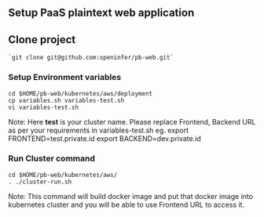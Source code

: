 ## Setup PaaS plaintext web application ##

## Clone project ##
    
    `git clone git@github.com:openinfer/pb-web.git`

### Setup Environment variables ###

    cd $HOME/pb-web/kubernetes/aws/deployment
    cp variables.sh variables-test.sh  
    vi variables-test.sh

Note: Here **test** is your cluster name. Please replace Frontend, Backend URL as per your requirements in variables-test.sh 
eg. export FRONTEND=test.private.id
    export BACKEND=dev.private.id

### Run Cluster command ###

    cd $HOME/pb-web/kubernetes/aws/
    . ./cluster-run.sh

Note: This command will build docker image and put that docker image into kubernetes cluster and you will be able to use Frontend URL to access it.
